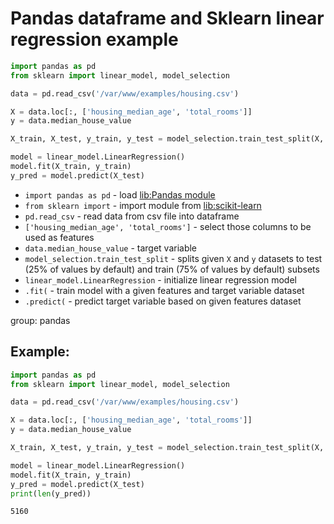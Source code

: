 # Pandas dataframe and Sklearn linear regression example

```python
import pandas as pd
from sklearn import linear_model, model_selection

data = pd.read_csv('/var/www/examples/housing.csv')

X = data.loc[:, ['housing_median_age', 'total_rooms']]
y = data.median_house_value

X_train, X_test, y_train, y_test = model_selection.train_test_split(X, y)

model = linear_model.LinearRegression()
model.fit(X_train, y_train)
y_pred = model.predict(X_test)
```

- `import pandas as pd` - load [lib:Pandas module](/python-pandas/how-to-install-pandas)
- `from sklearn import` - import module from [lib:scikit-learn](https://onelinerhub.com/python-scikit-learn/how-to-install-scikit-learn-using-pip)
- `pd.read_csv` - read data from csv file into dataframe
- `['housing_median_age', 'total_rooms']` - select those columns to be used as features
- `data.median_house_value` - target variable
- `model_selection.train_test_split` - splits given `X` and `y` datasets to test (25% of values by default) and train (75% of values by default) subsets
- `linear_model.LinearRegression` - initialize linear regression model
- `.fit(` - train model with a given features and target variable dataset
- `.predict(` - predict target variable based on given features dataset

group: pandas

## Example: 
```python
import pandas as pd
from sklearn import linear_model, model_selection

data = pd.read_csv('/var/www/examples/housing.csv')

X = data.loc[:, ['housing_median_age', 'total_rooms']]
y = data.median_house_value

X_train, X_test, y_train, y_test = model_selection.train_test_split(X, y)

model = linear_model.LinearRegression()
model.fit(X_train, y_train)
y_pred = model.predict(X_test)
print(len(y_pred))
```
```
5160

```

